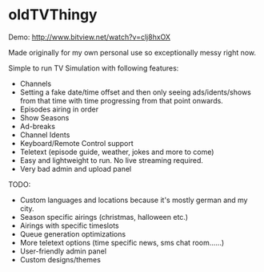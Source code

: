 # oldTVThingy
Demo: http://www.bitview.net/watch?v=clj8hxOX

Made originally for my own personal use so exceptionally messy right now.


Simple to run TV Simulation with following features:
- Channels
- Setting a fake date/time offset and then only seeing ads/idents/shows from that time with time progressing from that point onwards.
- Episodes airing in order
- Show Seasons
- Ad-breaks
- Channel Idents
- Keyboard/Remote Control support
- Teletext (episode guide, weather, jokes and more to come)
- Easy and lightweight to run. No live streaming required.
- Very bad admin and upload panel

TODO:
- Custom languages and locations because it's mostly german and my city.
- Season specific airings (christmas, halloween etc.)
- Airings with specific timeslots
- Queue generation optimizations
- More teletext options (time specific news, sms chat room......)
- User-friendly admin panel
- Custom designs/themes
